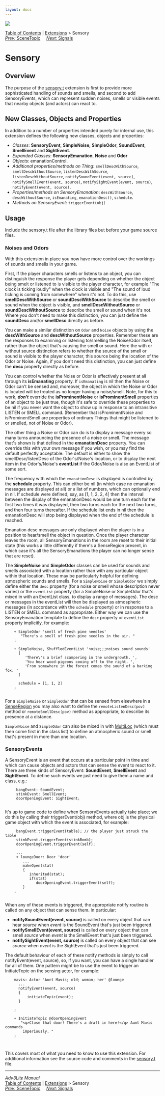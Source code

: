 ```yaml
---
layout: docs
---
```

<div class="topbar">

<img src="../../docs/manual/topbar.jpg" data-border="0" />

</div>

<div class="nav">

<a href="../../docs/manual/toc.html" class="nav">Table of Contents</a> \|
<a href="../../docs/manual/extensions.html" class="nav">Extensions</a> \>
Sensory  
<span class="navnp"><a href="scenetopic.html" class="nav"><em>Prev:</em> SceneTopic</a>
    <a href="signals.html" class="nav"><em>Next:</em> Signals</a>    
</span>

</div>



# Sensory

## Overview

The purpose of the [sensory.t](../sensory.t) extension is first to
provide more sophisticated handling of sounds and smells, and second to
add SensoryEvents, which can represent sudden noises, smells or visible
events that nearby objects (and actors) can react to.

  
<span id="classes"></span>

## New Classes, Objects and Properties

In addition to a number of properties intended purely for internal use,
this extension defines the following new classes, objects and
properties:

- *Classes*: **SensoryEvent**, **SimpleNoise**, **SimpleOdor**,
  **SoundEvent**, **SmellEvent** and **SightEvent**.
- *Expanded Classes*: **SensoryEmanation**, **Noise** and **Odor**
- *Objects*: emanationControl.
- *Additional properties/methods on Thing*:
  `smellDescWithSource`,
  `smellDescWithoutSource`,
  `listenDescWithSource`,
  `listenDescWithoutSource`,
  `notifySoundEvent(event, source)`,
  `notifySmellEvent(event, source)`,
  `notifySightEvent(event, source)`,
  `notifyEvent(event, source)`.
- *Properties/methods on SensoryEmanation*:
  `descWithSource`,
  `descWithoutSource`,
  `isEmanating`,
  `emanationDesc()`,
  `schedule`.
- *Methods on SensoryEvent*: `triggerEvent(obj)`

<span id="usage"></span>

## Usage

Include the sensory.t file after the library files but before your game
source files.

### Noises and Odors

With this extension in place you now have more control over the workings
of sounds and smells in your game.

First, if the player characters smells or listens to an object, you can
distinguish the response the player gets depending on whether the object
being smelt or listened to is visible to the player character, for
example "The clock is ticking loudly" when the clock is visible and "The
sound of loud ticking is coming from somewhere" when it's not. To do
this, use **smellDescWithSource** or **soundDescWithSource** to describe
the smell or sound when the object is visible, and
**smellDescWithoutSource** or **soundDescWithoutSource** to describe the
smell or sound when it's not. Where you don't need to make this
distinction, you can just define the **soundDesc** and/or **smellDesc**
directly as before.

You can make a similar distinction on `Odor` and
`Noise` objects by using the **descWithSource**
and **descWithoutSource** properties. Remember these are the responses
to examining or listening to/smelling the Noise/Odor itself, rather than
the object that's causing the smell or sound. Here the with or without
source distinction refers to whether the source of the smell or sound is
visible to the player character, this source being the location of the
Odor or Noise. Again, if you don't need this distinction, you can just
define the **desc** property directly as before.

You can control whether the Noise or Odor is effectively present at all
through its **isEmanating** property. If
`isEmanating` is nil then the Noise or Odor
can't be sensed and, moreover, the object in which the Noise or Odor is
located will be treated as no longer having a noise/smell. Note, for
this to work, ***don't*** override the **isProminentNoise** or
**isProminentSmell** properties of an object to be just true, though
it's safe to override these properties to be nil if you never want the
object to show up in response to an intransitive LISTEN or SMELL
command. (Remember that isProminentNoise and isProminentSmell are
properties of ordinary Things that might be listened to or smelled, not
of Noise or Odor).

The other thing a Noise or Odor can do is to display a message every so
many turns announcing the presence of a noise or smell. The message
that's shown is that defined in the **emanationDesc** property. You can
override this with your own message if you wish, or you may find the
default perfectly acceptable. The default is either to show the
smellDesc/listenDesc of the Odor's/Noise's location, or to display the
next item in the Odor's/Noise's **eventList** if the Odor/Noise is also
an EventList of some sort.

The frequency with which the `emanationDesc` is
displayed is controlled by the **schedule** property. This can either be
nil (in which case no emanation messages are displayed at all) or a list
of numbers, which can optionally end in nil. If schedule were defined,
say, as \[1, 1, 2, 2, 4\] then the interval between the display of the
emanationDesc would be one turn each for the first two times it was
displayed, then two turns each for the next two turns, and then four
turns thereafter. If the schedule list ends in nil then the
emanationDesc will stop being displayed when the end of the schedule is
reached.

Emanation desc messages are only displayed when the player is in a
position to hear/smell the object in question. Once the player character
leaves the room, all SensoryEmanations in the room are reset to their
initial state (this works a little differently if there's a SenseRegion
present, in which case it's all the SensoryEmanations the player can no
longer sense that are reset).

<span id="simple"></span>

The **SimpleNoise** and **SimpleOdor** classes can be used for sounds
and smells associated with a location rather than with any particular
object within that location. These may be particularly helpful for
defining atmospheric sounds and smells. For a
`SimpleNoise` or
`SimpleOdor` we simply define either the
`desc` property (for a noise or smell whose
description never varies) or the `eventList`
property (for a SimpleNoise or SimpleOdor that's mixed in with an
EventList class, to display a range of messages). The desc or messages
in the eventList will then be displayed as atmospheric messages (in
accordance with the `schedule` property) or in
response to a LISTEN or SMELL command as appropriate. Either way we can
use the SensoryEmanation template to define the
`desc` property or
`eventList` property implicitly, for example:

```
    + SimpleOdor 'smell of fresh pine needles'
       "There's a smell of fresh pine needles in the air. "
    ;

    + SimpleNoise, ShuffledEventList 'noise;;;noises sound sounds'
      [
         'There\'s a brief scampering in the undergrowth. ',
         'You hear wood-pigeons cooing off to the right. ',
         'From somewhere in the forest comes the sound of a barking fox. '
      ]
      
      schedule = [1, 1, 2]
    ; 
     
```

For a `SimpleNoise` or
`SimpleOdor` that can be sensed from elsewhere
in a [SenseRegion](../../docs/manual/senseregion.html) you may also want
to define the `remoteListenDesc(pov)` method or
`remoteSmellDesc(pov)` method as appropriate, to
describe its presence at a distance.

`SimpleNoise` and
`SimpleOdor` can also be mixed in with
[MultiLoc](../../docs/manual/multiloc.html) (which must then come first
in the class list) to define an atmospheric sound or smell that's
present in more than one location.

  
<span id="events"></span>

### SensoryEvents

A SensoryEvent is an event that occurs at a particular point in time and
which can cause objects and actors that can sense the event to react to
it. There are three kinds of SensoryEvent: **SoundEvent**,
**SmellEvent** and **SightEvent**. To define such events we just need to
give them a name and class, e.g.:

```
     bangEvent: SoundEvent;
     stinkEvent: SmellEvent;
     doorOpeningEvent: SightEvent; 
     
```

It's up to game code to define when SensoryEvents actually take place;
we do this by calling their triggerEvent(obj) method, where obj is the
physical game object with which the event is associated, for example:

```
     bangEvent.triggerEvent(table); // the player just struck the table
     stinkEvent.triggerEvent(stinkBomb);
     doorOpeningEvent.triggerEvent(self);
     
     ...
     + loungeDoor: Door 'door'
        ...
        makeOpen(stat)
        {
           inherited(stat);
           if(stat)
              doorOpeningEvent.triggerEvent(self);
        }
    ;    
     
```

When any of these events is triggered, the appropriate notify routine is
called on any object that can sense them. In particular:

- **notifySoundEvent(event, source)** is called on every object that can
  hear *source* when *event* is the SoundEvent that's just been
  triggered.
- **notifySmellEvent(event, source)** is called on every object that can
  smell *source* when *event* is the SmellEvent that's just been
  triggered.
- **notifySightEvent(event, source)** is called on every object that can
  see *source* when *event* is the SightEvent that's just been
  triggered.

The default behaviour of each of these notify methods is simply to call
notifyEvent(event, source), so, if you want, you can have a single
handler for all of them. One pattern might be to use the event to
trigger an InitiateTopic on the sensing actor, for example:

```
    mavis: Actor 'Aunt Mavis; old; woman; her' @lounge
      ...
      notifyEvent(event, source)
      {
          initiateTopic(event);
      }

    ;

    + InitiateTopic @doorOpeningEvent
       "<q>Close that door! There's a draft in here!</q> Aunt Mavis commands
        imperiously. "
    ;
      
      
```

This covers most of what you need to know to use this extension. For
additional information see the source code and comments in the
[sensory.t](../sensory.t) file.



------------------------------------------------------------------------

<div class="navb">

*Adv3Lite Manual*  
<a href="../../docs/manual/toc.html" class="nav">Table of Contents</a> \|
<a href="../../docs/manual/extensions.html" class="nav">Extensions</a> \>
Sensory  
<span class="navnp"><a href="scenetopic.html" class="nav"><em>Prev:</em> SceneTopic</a>
    <a href="signals.html" class="nav"><em>Next:</em> Signals</a>    
</span>

</div>

